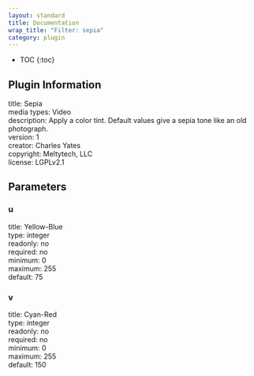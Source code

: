 ```yaml
---
layout: standard
title: Documentation
wrap_title: "Filter: sepia"
category: plugin
---
```

* TOC
{:toc}

## Plugin Information

title: Sepia  
media types:
Video  
description: Apply a color tint. Default values give a sepia tone like an old photograph.  
version: 1  
creator: Charles Yates  
copyright: Meltytech, LLC  
license: LGPLv2.1  

## Parameters

### u

title: Yellow-Blue    
type: integer  
readonly: no  
required: no  
minimum: 0  
maximum: 255  
default: 75  

### v

title: Cyan-Red    
type: integer  
readonly: no  
required: no  
minimum: 0  
maximum: 255  
default: 150  

